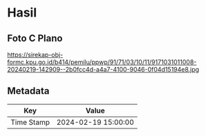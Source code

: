 # Hasil

## Foto C Plano

https://sirekap-obj-formc.kpu.go.id/b414/pemilu/ppwp/91/71/03/10/11/9171031011008-20240219-142909--2b0fcc4d-a4a7-4100-9046-0f04d15194e8.jpg


## Metadata

| Key        | Value               |
| ---------- | ------------------- |
| Time Stamp | 2024-02-19 15:00:00 |



